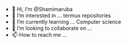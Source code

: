 - 👋 Hi, I’m @Shamimaruba
- 👀 I’m interested in ... termux repositories
- 🌱 I’m currently learning ... Computer science
- 💞️ I’m looking to collaborate on ...
- 📫 How to reach me ...

<!---
Shamimaruba/Shamimaruba is a ✨ special ✨ repository because its `README.md` (this file) appears on your GitHub profile.
You can click the Preview link to take a look at your changes.
--->
